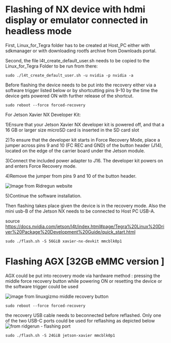 
# Flashing of NX device with hdmi display or emulator connected in headless mode
First, Linux_for_Tegra folder has to be created at Host_PC either with sdkmanager or with downloading rootfs archive from Downloads portal.


Second, the file l4t_create_default_user.sh needs to be copied to the Linux_for_Tegra Folder to be run from there:
```
sudo ./l4t_create_default_user.sh -u nvidia -p nvidia -a
```
Before flashing the device needs to be put into the recovery either via a software trigger listed below or  by shortcutting pins 9-10 by the time the device gets powered ON with further release of the shortcut.
```
sudo reboot --force forced-recovery
```
For Jetson Xavier NX Developer Kit:


1)Ensure that your Jetson Xavier NX developer kit is powered off, and that a 16 GB or larger size microSD card is inserted in the SD card slot

2)To ensure that the developer kit starts in Force Recovery Mode, place a jumper across pins 9 and 10 (FC REC and GND) of the button header (J14), located on the edge of the carrier board under the Jetson module.

3)Connect the included power adapter to J16. The developer kit powers on and enters Force Recovery mode.

4)Remove the jumper from pins 9 and 10 of the button header.


<img src="https://developer.ridgerun.com/wiki/images/4/4a/Jetson-xavier-nx-back-view.png" alt="Image from Ridregun website" >

5)Continue the software installation.

Then flashing takes place given the device is in the recovery mode. Also the  mini usb-B of the Jetson NX needs to be connected to Host PC USB-A. 

source https://docs.nvidia.com/jetson/l4t/index.html#page/Tegra%20Linux%20Driver%20Package%20Development%20Guide/quick_start.html
```
sudo ./flash.sh -S 56GiB xavier-nx-devkit mmcblk0p1
```

# Flashing AGX [32GB eMMC version ]
AGX could be put into recovery mode via hardware method : pressing the middle force recovery button while powering ON or resetting the device or the software trigger could be used

<img src="http://linuxgizmos.com/files/nvidia_xavier_devkit5.jpg" alt="image from linuxgizmo middle recovery button" >

```
sudo reboot --force forced-recovery
```

the recovery USB cable needs to beconnected before reflashed. Only one of the two USB-C ports could be used for reflashing as depicted below
<img src="https://developer.ridgerun.com/wiki/images/thumb/1/16/FrontDeveloperKit.png/600px-FrontDeveloperKit.png" alt="from ridgerun - flashing port">

```
sudo ./flash.sh -S 24GiB jetson-xavier mmcblk0p1 
```
